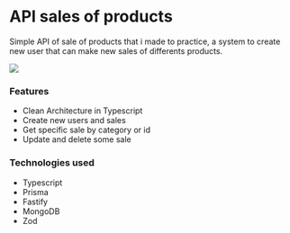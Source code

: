 # API sales of products
Simple API of sale of products that i made to practice, a system to create new user that can make new sales of differents products.

<img src="/src/media/Captura de ecrã 2024-12-03 140558.png">

### Features
- Clean Architecture in Typescript
- Create new users and sales
- Get specific sale by category or id
- Update and delete some sale

### Technologies used 
- Typescript 
- Prisma
- Fastify
- MongoDB 
- Zod